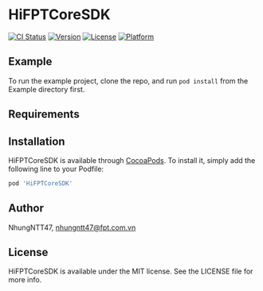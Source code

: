 # HiFPTCoreSDK

[![CI Status](https://img.shields.io/travis/NhungNTT47/HiFPTCoreSDK.svg?style=flat)](https://travis-ci.org/NhungNTT47/HiFPTCoreSDK)
[![Version](https://img.shields.io/cocoapods/v/HiFPTCoreSDK.svg?style=flat)](https://cocoapods.org/pods/HiFPTCoreSDK)
[![License](https://img.shields.io/cocoapods/l/HiFPTCoreSDK.svg?style=flat)](https://cocoapods.org/pods/HiFPTCoreSDK)
[![Platform](https://img.shields.io/cocoapods/p/HiFPTCoreSDK.svg?style=flat)](https://cocoapods.org/pods/HiFPTCoreSDK)

## Example

To run the example project, clone the repo, and run `pod install` from the Example directory first.

## Requirements

## Installation

HiFPTCoreSDK is available through [CocoaPods](https://cocoapods.org). To install
it, simply add the following line to your Podfile:

```ruby
pod 'HiFPTCoreSDK'
```

## Author

NhungNTT47, nhungntt47@fpt.com.vn

## License

HiFPTCoreSDK is available under the MIT license. See the LICENSE file for more info.
